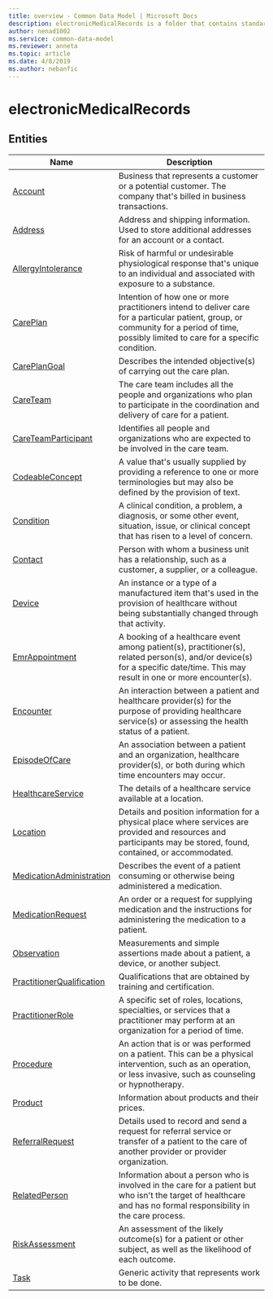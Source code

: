 ```yaml
---
title: overview - Common Data Model | Microsoft Docs
description: electronicMedicalRecords is a folder that contains standard entities related to the Common Data Model.
author: nenad1002
ms.service: common-data-model
ms.reviewer: anneta
ms.topic: article
ms.date: 4/8/2019
ms.author: nebanfic
---
```


# electronicMedicalRecords


## Entities

|Name|Description|
|---|---|
|[Account](Account.md)|Business that represents a customer or a potential customer. The company that's billed in business transactions.  |
|[Address](Address.md)|Address and shipping information. Used to store additional addresses for an account or a contact.  |
|[AllergyIntolerance](AllergyIntolerance.md)|Risk of harmful or undesirable physiological response that's unique to an individual and associated with exposure to a substance.  |
|[CarePlan](CarePlan.md)|Intention of how one or more practitioners intend to deliver care for a particular patient, group, or community for a period of time, possibly limited to care for a specific condition.  |
|[CarePlanGoal](CarePlanGoal.md)|Describes the intended objective(s) of carrying out the care plan.  |
|[CareTeam](CareTeam.md)|The care team includes all the people and organizations who plan to participate in the coordination and delivery of care for a patient.  |
|[CareTeamParticipant](CareTeamParticipant.md)|Identifies all people and organizations who are expected to be involved in the care team.  |
|[CodeableConcept](CodeableConcept.md)|A value that's usually supplied by providing a reference to one or more terminologies but may also be defined by the provision of text.  |
|[Condition](Condition.md)|A clinical condition, a problem, a diagnosis, or some other event, situation, issue, or clinical concept that has risen to a level of concern.  |
|[Contact](Contact.md)|Person with whom a business unit has a relationship, such as a customer, a supplier, or a colleague.  |
|[Device](Device.md)|An instance or a type of a manufactured item that's used in the provision of healthcare without being substantially changed through that activity.  |
|[EmrAppointment](EmrAppointment.md)|A booking of a healthcare event among patient(s), practitioner(s), related person(s), and/or device(s) for a specific date/time. This may result in one or more encounter(s).  |
|[Encounter](Encounter.md)|An interaction between a patient and healthcare provider(s) for the purpose of providing healthcare service(s) or assessing the health status of a patient.  |
|[EpisodeOfCare](EpisodeOfCare.md)|An association between a patient and an organization, healthcare provider(s), or both during which time encounters may occur.  |
|[HealthcareService](HealthcareService.md)|The details of a healthcare service available at a location.  |
|[Location](Location.md)|Details and position information for a physical place where services are provided and resources and participants may be stored, found, contained, or accommodated.  |
|[MedicationAdministration](MedicationAdministration.md)|Describes the event of a patient consuming or otherwise being administered a medication.  |
|[MedicationRequest](MedicationRequest.md)|An order or a request for supplying medication and the instructions for administering the medication to a patient.  |
|[Observation](Observation.md)|Measurements and simple assertions made about a patient, a device, or another subject.  |
|[PractitionerQualification](PractitionerQualification.md)|Qualifications that are obtained by training and certification.  |
|[PractitionerRole](PractitionerRole.md)|A specific set of roles, locations, specialties, or services that a practitioner may perform at an organization for a period of time.  |
|[Procedure](Procedure.md)|An action that is or was performed on a patient. This can be a physical intervention, such as an operation, or less invasive, such as counseling or hypnotherapy.  |
|[Product](Product.md)|Information about products and their prices.  |
|[ReferralRequest](ReferralRequest.md)|Details used to record and send a request for referral service or transfer of a patient to the care of another provider or provider organization.  |
|[RelatedPerson](RelatedPerson.md)|Information about a person who is involved in the care for a patient but who isn't the target of healthcare and has no formal responsibility in the care process.  |
|[RiskAssessment](RiskAssessment.md)|An assessment of the likely outcome(s) for a patient or other subject, as well as the likelihood of each outcome.  |
|[Task](Task.md)|Generic activity that represents work to be done.  |
